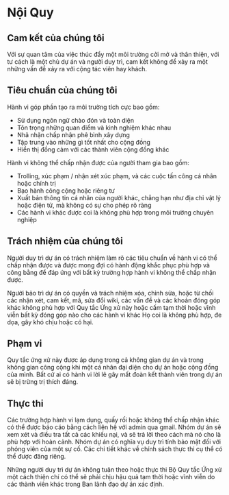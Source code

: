 # Nội Quy

## Cam kết của chúng tôi

Với sự quan tâm của việc thúc đẩy một môi trường cởi mở và thân thiện, với tư cách là một chủ dự án và người duy trì, cam kết không để xảy ra một những  vấn đề xảy ra với cộng tác viên hay khách.
## Tiêu chuẩn của chúng tôi

Hành vi góp phần tạo ra môi trường tích cực bao gồm:

* Sử dụng ngôn ngữ chào đón và toàn diện
* Tôn trọng những quan điểm và kinh nghiệm khác nhau
* Nhã nhặn chấp nhận phê bình xây dựng
* Tập trung vào những gì tốt nhất cho cộng đồng
* Hiển thị đồng cảm với các thành viên cộng đồng khác

Hành vi không thể chấp nhận được của người tham gia bao gồm:

* Trolling, xúc phạm / nhận xét xúc phạm, và các cuộc tấn công cá nhân hoặc chính trị
* Bạo hành công cộng hoặc riêng tư
* Xuất bản thông tin cá nhân của người khác, chẳng hạn như địa chỉ vật lý hoặc điện tử, mà không có sự cho phép rõ ràng
* Các hành vi khác được coi là không phù hợp trong môi trường chuyên nghiệp

## Trách nhiệm của chúng tôi

Người duy trì dự án có trách nhiệm làm rõ các tiêu chuẩn về hành vi có thể chấp nhận được và được mong đợi có hành động khắc phục phù hợp và công bằng để đáp ứng với bất kỳ trường hợp hành vi không thể chấp nhận được.

Người bảo trì dự án có quyền và trách nhiệm xóa, chỉnh sửa, hoặc từ chối các nhận xét, cam kết, mã, sửa đổi wiki, các vấn đề và các khoản đóng góp khác không phù hợp với Quy tắc Ứng xử này hoặc cấm tạm thời hoặc vĩnh viễn bất kỳ đóng góp nào cho các hành vi khác Họ coi là không phù hợp, đe dọa, gây khó chịu hoặc có hại.

## Phạm vi

Quy tắc ứng xử này được áp dụng trong cả không gian dự án và trong không gian công cộng khi một cá nhân đại diện cho dự án hoặc cộng đồng của mình. Bất cứ ai có hành vi lời lẽ gây mất đoàn kết thành viên trong dự án sẽ bị trừng trị thích đáng.

## Thực thi

Các trường hợp hành vi lạm dụng, quấy rối hoặc không thể chấp nhận khác có thể được báo cáo bằng cách liên hệ với admin qua gmail. Nhóm dự án sẽ xem xét và điều tra tất cả các khiếu nại, và sẽ trả lời theo cách mà nó cho là phù hợp với hoàn cảnh. Nhóm dự án có nghĩa vụ duy trì tính bảo mật đối với phóng viên của một sự cố. Các chi tiết khác về chính sách thực thi cụ thể có thể được đăng riêng.

Những người duy trì dự án không tuân theo hoặc thực thi Bộ Quy tắc Ứng xử một cách thiện chí có thể sẽ phải chịu hậu quả tạm thời hoặc vĩnh viễn do các thành viên khác trong Ban lãnh đạo dự án xác định.

